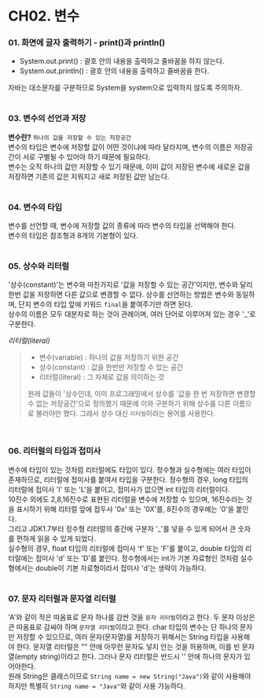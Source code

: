 CH02. 변수
==========
### 01. 화면에 글자 출력하기 - print()과 println()
- System.out.print() : 괄호 안의 내용을 출력하고 줄바꿈을 하지 않는다.  
- System.out.println() : 괄호 안의 내용을 출력하고 줄바꿈을 한다.  

자바는 대소문자를 구분하므로 System을 system으로 입력하지 않도록 주의하자.  
<br>
### 03. 변수의 선언과 저장  
__변수란?__ `하나의 값을 저장할 수 있는 저장공간`  
변수의 타입은 변수에 저장할 값이 어떤 것이냐에 따라 달라지며, 변수의 이름은 저장공간이 서로 구별될 수 있어야 하기 때문에 필요하다.  
변수는 오직 하나의 값만 저장할 수 있기 때문에, 이미 값이 저장된 변수에 새로운 값을 저장하면 기존의 값은 지워지고 새로 저장된 값만 남는다.   
<br>
### 04. 변수의 타입  
변수를 선언할 때, 변수에 저장할 값의 종류에 따라 변수의 타입을 선택해야 한다.  
변수의 타입은 참조형과 8개의 기본형이 있다.  
<br>
### 05. 상수와 리터럴  
'상수(constant)'는 변수와 마찬가지로 '값을 저장할 수 있는 공간'이지만, 변수와 달리 한번 값을 저장하면 다른 값으로 변경할 수 없다. 상수를 선언하는 방법은 변수와 동일하며, 단지 변수의 타입 앞에 키워드 `final`을 붙여주기만 하면 된다.  
상수의 이름은 모두 대분자로 하는 것이 관례이며, 여러 단어로 이루어져 있는 경우 '_'로 구분한다.  

_리터럴(literal)_  
>- 변수(variable) : 하나의 값을 저장하기 위한 공간  
>- 상수(constant) : 값을 한번만 저장할 수 있는 공간  
>- 리터럴(literal) : 그 자체로 값을 의미하는 것  
>
>원래 값들이 '상수인데, 이미 프로그래밍에서 상수를 '값을 한 번 저장하면 변경할 수 없는 저장공간'으로 정의했기 때문에 이와 구분하기 위해 상수를 다른 이름으로 불러야만 했다. 그래서 상수 대신 `리터럴`이라는 용어를 사용한다.

<br>

### 06. 리터럴의 타입과 접미사  
변수에 타입이 있는 것처럼 리터럴에도 타입이 있다. 정수형과 실수형에는 여러 타입이 존재하므로, 리터럴에 접미사를 붙여서 타입을 구분한다. 
정수형의 경우, long 타입의 리터럴에 접미사 'l' 또는 'L'을 붙이고, 접미사가 없으면 int 타입의 리터럴이다.  
10진수 외에도 2,8,16진수로 표현된 리터럴을 변수에 저장할 수 있으며, 16진수라는 것을 표시하기 위해 리터럴 앞에 접두사 '0x' 또는 '0X'를, 8진수의 경우에는 '0'을 붙인다.  
그리고 JDK1.7부터 정수형 리터럴의 중간에 구분자 '_'를 넣을 수 있게 되어서 큰 숫자를 편하게 읽을 수 있게 되었다.  
실수형의 경우, float 타입의 리터럴에 접미사 'f' 또는 'F'를 붙이고, double 타입의 리터럴에는 접미사 'd' 또는 'D'를 붙인다. 정수형에서는 int가 기본 자료형인 것처럼 실수형에서는 double이 기본 자료형이라서 접미사 'd'는 생략이 가능하다.    
<br>

### 07. 문자 리터럴과 문자열 리터럴 
'A'와 같이 작은 따옴표로 문자 하나를 감싼 것을 `문자 리터럴`이라고 한다. 두 문자 이상은 큰 따옴표로 감싸야 하며 `문자열 리터럴`이라고 한다. 
char 타입의 변수는 단 하나의 문자만 저장할 수 있으므로, 여러 문자(문자열)를 저장하기 위해서는 String 타입을 사용해야 한다. 문자열 리터럴은 "" 안에 아무런 문자도 넣지 안는 것을 허용하며, 이를 빈 문자열(empty string)이라고 한다. 그러나 문자 리터럴은 반드시 '' 안에 하나의 문자가 있어야한다.  
원래 String은 클래스이므로 `String name = new String("Java")`와 같이 사용해야 하지만 특별히 `String name = "Java"`와 같이 사용 가능하다.  



